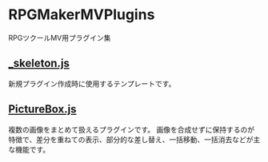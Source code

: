 # RPGMakerMVPlugins

RPGツクールMV用プラグイン集

## [_skeleton.js](https://github.com/myokoym/RPGMakerMVPlugins/blob/main/_skeleton.js)

新規プラグイン作成時に使用するテンプレートです。

## [PictureBox.js](https://github.com/myokoym/RPGMakerMVPlugins/blob/main/PictureBox.js)

複数の画像をまとめて扱えるプラグインです。
画像を合成せずに保持するのが特徴で、差分を重ねての表示、部分的な差し替え、一括移動、一括消去などが主な機能です。
